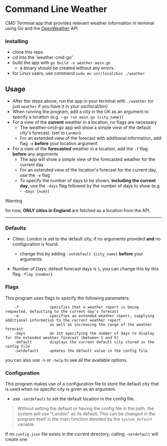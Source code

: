 # Command Line Weather
CMD Terminal app that provides relevant weather information in terminal using Go and the [OpenWeather](https://openweathermap.org/) API

### Installing
- clone this repo
- cd into the 'weather-cmd-go'
- build the app with `go build -o weather main.go`
    - a binary should be created without any errors.
- for Linux users, use command `sudo mv usr/local/bin ./weather`

## Usage 
- After the steps above, run the app in your terminal with `./weather` (or just `weather` if you have it in your usr/local/bin)
- When running the program, add a city in the UK as an argument to specify a location (e.g. - `go run main.go {city_name}`)
- For a view of the **current** weather in a location, no flags are necessary
    - The weather-cmd-go app will show a simple view of the default city's forecast. (set to `London`)
    - For an extended view of the forecast with additional information, add flag `-e` **before** your location argument
- For a view of the **forecasted** weather in a location, add the `-f` flag **before** any arguments
    - The app will show a simple view of the forecasted weather for the current day
    - For an extended view of the location's forecast for the current day, use the `-e` flag
    - To specify the number of days to be shown, **including the current day**, use the `-days` flag followed by the number of days to show (e.g - `-days {num}`)


> [!WARNING]
> for now, **ONLY cities in England** are fetched as a location from the API.

---

### Defaults

- Cities: London is set to the default city, if no arguments provided **and** no configuration is found.
    - change this by adding `-setdefault {city_name}` **before** your arguments

- Number of Days: default forecast days is `1`, you can change this by this flag `-flag {number}`


### Flags
This program uses flags to specify the following parameters:
```    
    -f              specifies that a weather report is being requested, defaulting to the current day's forecast
    -e              specifies an extended weather report, supplying additional information to the current weather report 
                    as well as increasing the range of the weather forecast
    -days           an int specifying the number of days to display for the extended weather forecast (between 1 and 5)
    -default        displays the current default city stored in the config file
    -setdefault     updates the default value in the config file
```
you can also use `-h` or `-help` to see all the available options.

### Configuration

This program makes use of a configuration file to store the default city that is used when no specific city is given as an argument. 

- use `-setdefault` to set the default location in the config file.

> Without setting the default or having the config file in the path, the system will use "London" as its default. This can be changed in the program itself in the main function denoted by the
`system_default` variable

If no `config.json` file exists in the current directory, calling `-setdefault` will create one
